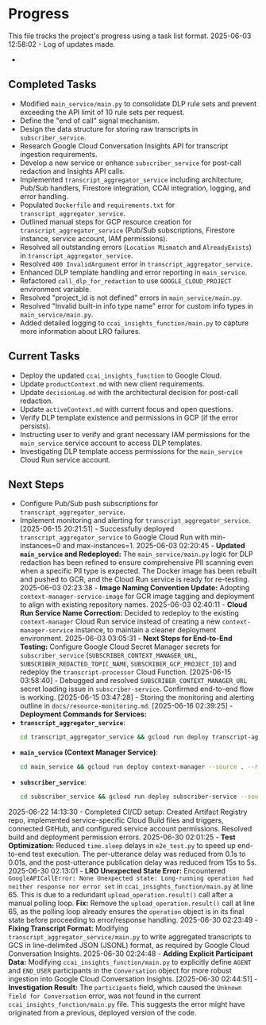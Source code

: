 # Progress

This file tracks the project's progress using a task list format.
2025-06-03 12:58:02 - Log of updates made.

*

## Completed Tasks

*   Modified `main_service/main.py` to consolidate DLP rule sets and prevent exceeding the API limit of 10 rule sets per request.
*   Define the "end of call" signal mechanism.
*   Design the data structure for storing raw transcripts in `subscriber_service`.
*   Research Google Cloud Conversation Insights API for transcript ingestion requirements.
*   Develop a new service or enhance `subscriber_service` for post-call redaction and Insights API calls.
*   Implemented `transcript_aggregator_service` including architecture, Pub/Sub handlers, Firestore integration, CCAI integration, logging, and error handling.
*   Populated `Dockerfile` and `requirements.txt` for `transcript_aggregator_service`.
*   Outlined manual steps for GCP resource creation for `transcript_aggregator_service` (Pub/Sub subscriptions, Firestore instance, service account, IAM permissions).
*   Resolved all outstanding errors (`Location Mismatch` and `AlreadyExists`) in `transcript_aggregator_service`.
*   Resolved `400 InvalidArgument` error in `transcript_aggregator_service`.
*   Enhanced DLP template handling and error reporting in `main_service`.
*   Refactored `call_dlp_for_redaction` to use `GOOGLE_CLOUD_PROJECT` environment variable.
*   Resolved "project_id is not defined" errors in `main_service/main.py`.
*   Resolved "Invalid built-in info type name" error for custom info types in `main_service/main.py`.
*   Added detailed logging to `ccai_insights_function/main.py` to capture more information about LRO failures.

## Current Tasks

*   Deploy the updated `ccai_insights_function` to Google Cloud.
*   Update `productContext.md` with new client requirements.
*   Update `decisionLog.md` with the architectural decision for post-call redaction.
*   Update `activeContext.md` with current focus and open questions.
*   Verify DLP template existence and permissions in GCP (if the error persists).
*   Instructing user to verify and grant necessary IAM permissions for the `main_service` service account to access DLP templates.
*   Investigating DLP template access permissions for the `main_service` Cloud Run service account.

## Next Steps

*   Configure Pub/Sub push subscriptions for `transcript_aggregator_service`.
*   Implement monitoring and alerting for `transcript_aggregator_service`.
[2025-06-15 20:21:51] - Successfully deployed `transcript_aggregator_service` to Google Cloud Run with min-instances=0 and max-instances=1.
2025-06-03 02:20:45 - **Updated `main_service` and Redeployed:** The `main_service/main.py` logic for DLP redaction has been refined to ensure comprehensive PII scanning even when a specific PII type is expected. The Docker image has been rebuilt and pushed to GCR, and the Cloud Run service is ready for re-testing.
2025-06-03 02:23:38 - **Image Naming Convention Update:** Adopting `context-manager-service-image` for GCR image tagging and deployment to align with existing repository names.
2025-06-03 02:40:11 - **Cloud Run Service Name Correction:** Decided to redeploy to the existing `context-manager` Cloud Run service instead of creating a new `context-manager-service` instance, to maintain a cleaner deployment environment.
2025-06-03 03:05:31 - **Next Steps for End-to-End Testing:** Configure Google Cloud Secret Manager secrets for `subscriber_service` (`SUBSCRIBER_CONTEXT_MANAGER_URL`, `SUBSCRIBER_REDACTED_TOPIC_NAME`, `SUBSCRIBER_GCP_PROJECT_ID`) and redeploy the `transcript-processor` Cloud Function.
[2025-06-15 03:58:40] - Debugged and resolved `SUBSCRIBER_CONTEXT_MANAGER_URL` secret loading issue in `subscriber-service`. Confirmed end-to-end flow is working.
[2025-06-15 03:47:28] - Storing the monitoring and alerting outline in `docs/resource-monitoring.md`.
[2025-06-16 02:39:25] - **Deployment Commands for Services:**
*   **`transcript_aggregator_service`**:
    ```bash
    cd transcript_aggregator_service && gcloud run deploy transcript-aggregator-service --source . --region us-central1 --project YOUR_GCP_PROJECT_ID --allow-unauthenticated --set-env-vars CONTEXT_TTL_SECONDS=3600 --set-env-vars GOOGLE_CLOUD_PROJECT=PROJECT_ID --set-env-vars AGGREGATED_TRANSCRIPTS_BUCKET=pg-transcript --min-instances=0 --max-instances=1
    ```
*   **`main_service` (Context Manager Service)**:
    ```bash
    cd main_service && gcloud run deploy context-manager --source . --region us-central1 --project PROJECT_ID --allow-unauthenticated --set-env-vars GOOGLE_CLOUD_PROJECT=PROJECT_ID --set-env-vars CONTEXT_TTL_SECONDS=90 --min-instances=0 --max-instances=1
    ```
*   **`subscriber_service`**:
    ```bash
    cd subscriber_service && gcloud run deploy subscriber-service --source . --region us-central1 --project PROJECT_ID --allow-unauthenticated --set-env-vars GCP_PROJECT_ID_FOR_SECRETS=PROJECT_ID --min-instances=0 --max-instances=1
    ```
2025-06-22 14:13:30 - Completed CI/CD setup: Created Artifact Registry repo, implemented service-specific Cloud Build files and triggers, connected GitHub, and configured service account permissions. Resolved build and deployment permission errors.
2025-06-30 02:01:25 - **Test Optimization:** Reduced `time.sleep` delays in `e2e_test.py` to speed up end-to-end test execution. The per-utterance delay was reduced from 0.1s to 0.01s, and the post-utterance publication delay was reduced from 15s to 5s.
2025-06-30 02:13:01 - **LRO Unexpected State Error:** Encountered `GoogleAPICallError: None Unexpected state: Long-running operation had neither response nor error set` in `ccai_insights_function/main.py` at line 65. This is due to a redundant `upload_operation.result()` call after a manual polling loop.
**Fix:** Remove the `upload_operation.result()` call at line 65, as the polling loop already ensures the `operation` object is in its final state before proceeding to error/response handling.
2025-06-30 02:23:49 - **Fixing Transcript Format:** Modifying `transcript_aggregator_service/main.py` to write aggregated transcripts to GCS in line-delimited JSON (JSONL) format, as required by Google Cloud Conversation Insights.
2025-06-30 02:24:48 - **Adding Explicit Participant Data:** Modifying `ccai_insights_function/main.py` to explicitly define `AGENT` and `END_USER` participants in the `Conversation` object for more robust ingestion into Google Cloud Conversation Insights.
[2025-06-30 02:44:51] - **Investigation Result:** The `participants` field, which caused the `Unknown field for Conversation` error, was not found in the current `ccai_insights_function/main.py` file. This suggests the error might have originated from a previous, deployed version of the code.